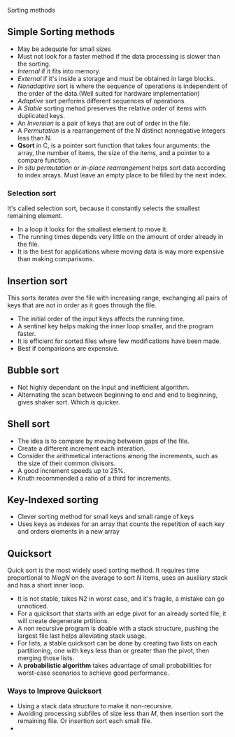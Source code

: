 Sorting methods

## Simple Sorting methods
- May be adequate for small sizes
- Must not look for a faster method if the data processing is slower than the sorting.
- *Internal* if it fits into memory.
- *External* if it's inside a storage and must be obtained in large blocks.
- *Nonadaptive* sort is where the sequence of operations is independent of the order of the data.(Well suited for hardware implementation)
- *Adaptive* sort performs different sequences of operations.
- A *Stable* sorting mehod preserves the relative order of items with duplicated keys.
- An *Inversion* is a pair of keys that are out of order in the file.
- A *Permutation* is a rearrangement of the N distinct nonnegative integers less than N.
- **Qsort** in C, is a pointer sort function that takes four arguments: the array, the number of items, the size of the items, and a pointer to a compare function.
- *In situ permutation* or *in-place rearrangement* helps sort data according to index arrays. Must leave an empty place to be filled by the next index.

### Selection sort
It's called selection sort, because it constantly selects the smallest remaining element.
- In a loop it looks for the smallest element to move it.
- The running times depends very little on the amount of order already in the file.
- It is the best for applications where moving data is way more expensive than making comparisons.

## Insertion sort
This sorts iterates over the file with increasing range, exchanging all pairs of keys that are not in order as it goes through the file.
- The initial order of the input keys affects the running time.
- A sentinel key helps making the inner loop smaller, and the program faster.
- It is efficient for sorted files where few modifications have been made.
- Best if comparisons are expensive.

## Bubble sort
- Not highly dependant on the input and inefficient algorithm.
- Alternating the scan between beginning to end and end to beginning, gives shaker sort. Which is quicker.

## Shell sort
- The idea is to compare by moving between gaps of the file.
- Create a different increment each interation.
- Consider the arithmetical interactions among the increments, such as the size of their common divisors.
- A good increment speeds up to 25%.
- Knuth recommended a ratio of a third for increments.

## Key-Indexed sorting
- Clever sorting method for small keys and small range of keys
- Uses keys as indexes for an array that counts the repetition of each key and orders elements in a new array

## Quicksort
Quick sort is the most widely used sorting method. It requires time proportional to *NlogN* on the average to sort *N* items, uses an auxiliary stack and has a short inner loop. 
- It is not stable, takes N2 in worst case, and it's fragile, a mistake can go unnoticed.
- For a quicksort that starts with an edge pivot for an already sorted file, it will create degenerate prtitions.
- A non recursive program is doable with a stack structure, pushing the largest file last helps alleviating stack usage.
- For lists, a stable quicksort can be done by creating two lists on each partitioning, one with keys less than or greater than the pivot, then merging those lists.
- A **probabilistic algorithm** takes advantage of small probabilities for worst-case scenarios to achieve good performance.
### Ways to Improve Quicksort
* Using a stack data structure to make it non-recursive.
* Avoiding processing subfiles of size less than *M*, then insertion sort the remaining file. Or insertion sort each small file.
* 